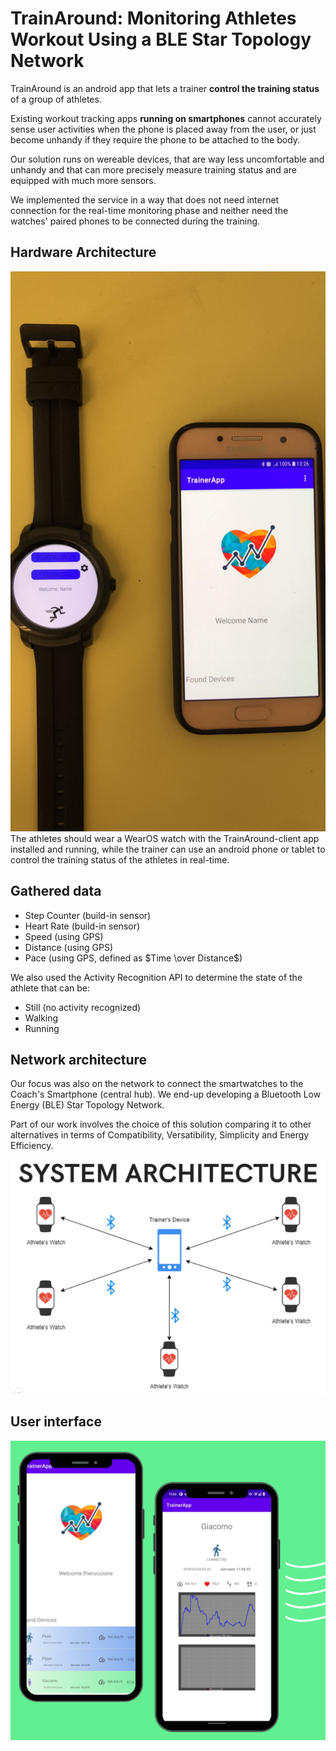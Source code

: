 # TrainAround: Monitoring Athletes Workout Using a BLE Star Topology Network

TrainAround is an android app that lets a trainer **control the training status** of a group of athletes.

Existing workout tracking apps **running on smartphones** cannot accurately sense user activities when the phone is placed away from the user, or just become unhandy if they require the phone to be attached to the body.

Our solution runs on wereable devices, that are way less uncomfortable and unhandy and that can more precisely measure training status and are equipped with much more sensors.

We implemented the service in a way that does not need internet connection for the real-time monitoring phase and neither need the watches' paired phones to be connected during the training.

## Hardware Architecture


![real setup](_images/ticwatch-and-galaxy-A.jpg)
The athletes should wear a WearOS watch with the TrainAround-client app installed and running, while the trainer can use an android phone or tablet to control the training status of the athletes in real-time.

## Gathered data

- Step Counter (build-in sensor)
- Heart Rate (build-in sensor)
- Speed (using GPS)
- Distance (using GPS)
- Pace (using GPS, defined as $Time \over Distance$)

We also used the Activity Recognition API to determine the state of the athlete that can be:

- Still (no activity recognized)
- Walking
- Running

## Network architecture

Our focus was also on the network to connect the smartwatches to the Coach's Smartphone (central hub). We end-up developing a Bluetooth Low Energy (BLE) Star Topology Network. 

Part of our work involves the choice of this solution comparing it to other alternatives in terms of Compatibility, Versatibility, Simplicity and Energy Efficiency.

![network architecture](_images/startopology_network.png)

## User interface

![user interface](_images/user_interface.png)

